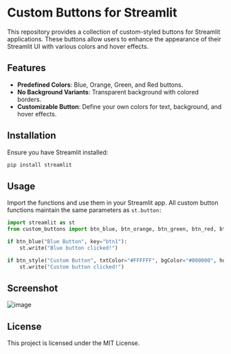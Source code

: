 # Custom Buttons for Streamlit

This repository provides a collection of custom-styled buttons for Streamlit applications. These buttons allow users to enhance the appearance of their Streamlit UI with various colors and hover effects.

## Features

- **Predefined Colors**: Blue, Orange, Green, and Red buttons.
- **No Background Variants**: Transparent background with colored borders.
- **Customizable Button**: Define your own colors for text, background, and hover effects.

## Installation

Ensure you have Streamlit installed:

```sh
pip install streamlit
```

## Usage

Import the functions and use them in your Streamlit app. All custom button functions maintain the same parameters as ``` st.button: ```

```python
import streamlit as st
from custom_buttons import btn_blue, btn_orange, btn_green, btn_red, btn_style

if btn_blue("Blue Button", key="btn1"):
    st.write("Blue button clicked!")

if btn_style("Custom Button", txtColor="#FFFFFF", bgColor="#000000", hoverBgColor="#555555"):
    st.write("Custom button clicked!")
```

## Screenshot

![image](https://github.com/user-attachments/assets/5a958b2b-fc75-4d9f-a92f-7c6600f293b2)

## License

This project is licensed under the MIT License.



